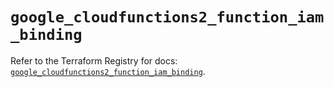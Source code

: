 # `google_cloudfunctions2_function_iam_binding`

Refer to the Terraform Registry for docs: [`google_cloudfunctions2_function_iam_binding`](https://registry.terraform.io/providers/hashicorp/google/6.4.0/docs/resources/cloudfunctions2_function_iam_binding).
